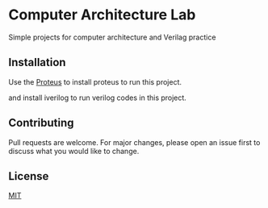 # Computer Architecture Lab


Simple projects for computer architecture and Verilag practice

## Installation

Use the [Proteus](https://www.labcenter.com) to install proteus to run this project.

and install iverilog to run verilog codes in this project.



## Contributing
Pull requests are welcome. For major changes, please open an issue first to discuss what you would like to change.

## License
[MIT](https://choosealicense.com/licenses/mit/)